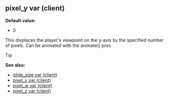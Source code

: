 ## pixel_y var (client)

**Default value:**
+   0


This displaces the player\'s viewpoint on the y-axis by the
specified number of pixels. Can be animated with the animate() proc.

> [!TIP] 
> **See also:**
> +   [glide_size var (client)](/ref/client/var/glide_size.md) 
> +   [pixel_x var (client)](/ref/client/var/pixel_x.md) 
> +   [pixel_w var (client)](/ref/client/var/pixel_w.md) 
> +   [pixel_z var (client)](/ref/client/var/pixel_z.md) 